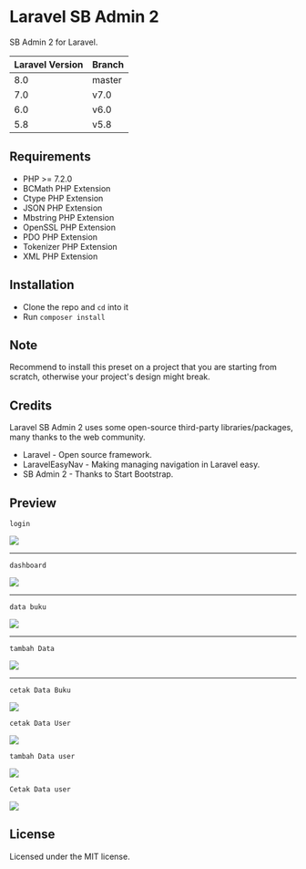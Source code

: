# Laravel SB Admin 2

SB Admin 2 for Laravel.

| Laravel Version | Branch |
|-----------------|--------|
| 8.0             | master |
| 7.0             | v7.0   |
| 6.0             | v6.0   |
| 5.8             | v5.8   |

## Requirements

- PHP >= 7.2.0
- BCMath PHP Extension
- Ctype PHP Extension
- JSON PHP Extension
- Mbstring PHP Extension
- OpenSSL PHP Extension
- PDO PHP Extension
- Tokenizer PHP Extension
- XML PHP Extension

## Installation

- Clone the repo and `cd` into it
- Run `composer install`
<!-- - Rename or copy `.env.example` file to `.env`
- Run `php artisan key:generate`
- Set your database credentials in your `.env` file -->

## Note

Recommend to install this preset on a project that you are starting from scratch, otherwise your project's design might break.

## Credits

Laravel SB Admin 2 uses some open-source third-party libraries/packages, many thanks to the web community.

- Laravel - Open source framework.
- LaravelEasyNav - Making managing navigation in Laravel easy.
- SB Admin 2 - Thanks to Start Bootstrap.

## Preview

`login`

<img src="https://i.imgur.com/QsPQmib.png">

***

`dashboard`

<img src="https://i.imgur.com/4z386zw.png">

***

`data buku`

<img src="https://i.imgur.com/GzwVLpE.png">

***

`tambah Data`

<img src="https://i.imgur.com/eWFlQvp.png">

***

`cetak Data Buku`

<img src="https://i.imgur.com/v4CavM9.png">

`cetak Data User`

<img src="https://i.imgur.com/3st7L95.png">

`tambah Data user`

<img src="https://i.imgur.com/pSv41tv.png">


`Cetak Data user`

<img src="https://i.imgur.com/A3ltRBa.png">



## License

Licensed under the MIT license.
